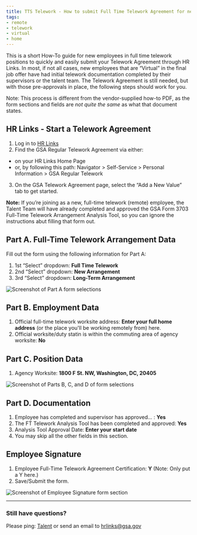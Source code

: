 ```yaml
---
title: TTS Telework - How to submit Full Time Telework Agreement for new hires
tags:
- remote
- telework
- virtual
- home
---
```


This is a short How-To guide for new employees in full time telework positions to quickly and easily submit your Telework Agreement through HR Links. In most, if not all cases, new employees that are “Virtual” in the final job offer have had initial telework documentation completed by their supervisors or the talent team. The Telework Agreement is still needed, but with those pre-approvals in place, the following steps should work for you.

Note: This process is different from the vendor-supplied how-to PDF, as the form sections and fields are _not quite the same_ as what that document states. 

## HR Links - Start a Telework Agreement

1. Log in to [HR Links](https://hrlinks.gsa.gov/)
2. Find the GSA Regular Telework Agreement via either:
  * on your HR Links Home Page
  * or, by following this path: Navigator > Self-Service > Personal Information > GSA Regular Telework
3. On the GSA Telework Agreement page, select the “Add a New Value” tab to get started.

**Note:** If you’re joining as a new, full-time telework (remote) employee, the Talent Team will have already completed and approved the GSA Form 3703 Full-Time Telework Arrangement Analysis Tool, so you can ignore the instructions abut filling that form out.

## Part A. Full-Time Telework Arrangement Data

Fill out the form using the following information for Part A:

1. 1st “Select” dropdown: **Full Time Telework**
2. 2nd “Select” dropdown: **New Arrangement**
2. 3rd “Select” dropdown: **Long-Term Arrangement**

<img src="{{site.baseurl}}/images/hrlinks/ft-telework-1.png" alt="Screenshot of Part A form selections" />

## Part B. Employment Data

1. Official full-time telework worksite address: **Enter your full home address** (or the place you'll be working remotely from) here.
2. Official worksite/duty statin is within the commuting area of agency worksite: **No**

## Part C. Position Data

1. Agency Worksite: **1800 F St. NW, Washington, DC, 20405**

<img src="{{site.baseurl}}/images/hrlinks/ft-telework-2.png" alt="Screenshot of Parts B, C, and D of form selections" />

## Part D. Documentation

1. Employee has completed and supervisor has approved... : **Yes**
2. The FT Telework Analysis Tool has been completed and approved: **Yes**
3. Analysis Tool Approval Date: **Enter your start date**
4. You may skip all the other fields in this section.

## Employee Signature

1. Employee Full-Time Telework Agreement Certification: **Y** (Note: Only put a Y here.)
2. Save/Submit the form. 

<img src="{{site.baseurl}}/images/hrlinks/ft-telework-3.png" alt="Screenshot of Employee Signature form section" />


--------------------------------------------------------------------------------

### Still have questions?

Please ping: [Talent](https://gsa-tts.slack.com/messages/hrlinks) or send an email to [hrlinks@gsa.gov](mailto:hrlinks@gsa.gov)

